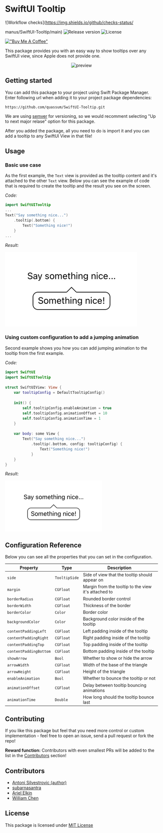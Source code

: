# SwiftUI Tooltip

![Workflow checks](https://img.shields.io/github/checks-status/


manus/SwiftUI-Tooltip/main)
![Release version](https://img.shields.io/github/v/release/quassum/SwiftUI-Tooltip)
![License](https://img.shields.io/github/license/quassum/SwiftUI-Tooltip)

[!["Buy Me A Coffee"](https://www.buymeacoffee.com/assets/img/custom_images/orange_img.png)](https://www.buymeacoffee.com/bring.shrubbery)

This package provides you with an easy way to show tooltips over any SwiftUI view, since Apple does not provide one.

<p align="center">
  <img src="https://user-images.githubusercontent.com/29360707/146054113-e5e2f599-4427-4e75-b2be-eeb2e80f0958.png" alt="preview" width="500px" />    
</p>

## Getting started

You can add this package to your project using Swift Package Manager. Enter following url when adding it to your project package dependencies:

```
https://github.com/quassum/SwiftUI-Tooltip.git
```

We are using [semver](https://semver.org) for versioning, so we would recomment selecting "Up to next major relase" option for this package.

After you added the package, all you need to do is import it and you can add a tooltip to any SwiftUI View in that file!

## Usage

### Basic use case

As the first example, the `Text` view is provided as the tooltip content and it's attached to the other `Text` view.
Below you can see the example of code that is required to create the tooltip and the result you see on the screen.

*Code:*

```swift
import SwiftUITooltip
...
Text("Say something nice...")
    .tooltip(.bottom) {
        Text("Something nice!")
    }
...
```

*Result:*

![example 1](images/example_1.jpg)

### Using custom configuration to add a jumping animation

Second example shows you how you can add jumping animation to the tooltip from the first example.

*Code:*

```swift
import SwiftUI
import SwiftUITooltip

struct SwiftUIView: View {
    var tooltipConfig = DefaultTooltipConfig()
    
    init() {
        self.tooltipConfig.enableAnimation = true
        self.tooltipConfig.animationOffset = 10
        self.tooltipConfig.animationTime = 1
    }
    
    var body: some View {
        Text("Say something nice...")
            .tooltip(.bottom, config: tooltipConfig) {
                Text("Something nice!")
            }
    }
}
```

*Result:*

![example 2](images/example_2.gif)

## Configuration Reference

Below you can see all the properties that you can set in the configuration.

| Property               | Type          | Description                                          |
| ---------------------- | ------------- | ---------------------------------------------------- |
| `side`                 | `TooltipSide` | Side of view that the tooltip should appear on       |
| `margin`               | `CGFloat`     | Margin from the tooltip to the view it's attached to |
| `borderRadius`         | `CGFloat`     | Rounded border control                               |
| `borderWidth`          | `CGFloat`     | Thickness of the border                              |
| `borderColor`          | `Color`       | Border color                                         |
| `backgroundColor`      | `Color`       | Background color inside of the tooltip               |
| `contentPaddingLeft`   | `CGFloat`     | Left padding inside of the tooltip                   |
| `contentPaddingRight`  | `CGFloat`     | Right padding inside of the tooltip                  |
| `contentPaddingTop`    | `CGFloat`     | Top padding inside of the tooltip                    |
| `contentPaddingBottom` | `CGFloat`     | Bottom padding inside of the tooltip                 |
| `showArrow`            | `Bool`        | Whether to show or hide the arrow                    |
| `arrowWidth`           | `CGFloat`     | Width of the base of the triangle                    |
| `arrowHeight`          | `CGFloat`     | Height of the triangle                               |
| `enableAnimation`      | `Bool`        | Whether to bounce the tooltip or not                 |
| `animationOffset`      | `CGFloat`     | Delay between tooltip bouncing animations            |
| `animationTime`        | `Double`      | How long should the tooltip bounce last              |

## Contributing

If you like this package but feel that you need more control or custom implementation - feel free to open an issue, send a pull request or fork the repo!

**Reward function:** Contributors with even smallest PRs will be added to the list in the [Contributors](https://github.com/quassum/SwiftUI-Tooltip#contributors) section!

## Contributors

- [Antoni Silvestrovic (author)](https://github.com/bring-shrubbery)
- [subarnasantra](https://github.com/subarnasantra)
- [Ariel Elkin](https://github.com/arielelkin)
- [William Chen](https://github.com/chenium)

## License

This package is licensed under [MIT License](LICENSE)
